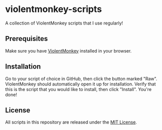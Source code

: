 # violentmonkey-scripts

A collection of ViolentMonkey scripts that I use regularly!

## Prerequisites

Make sure you have [ViolentMonkey][ext] installed in your browser.

## Installation

Go to your script of choice in GitHub, then click the button marked
"Raw". ViolentMonkey should automatically open it up for installation.
Verify that this is the script that you would like to install, then
click "Install". You're done!

## License

All scripts in this repository are released under the [MIT License][license].

[ext]: https://violentmonkey.github.io/get-it/ "Install ViolentMonkey for your browser"
[license]: https://github.com/icorbrey/violentmonkey-scripts/blob/master/LICENSE "View the license for icorbrey/violentmonkey-scripts"
